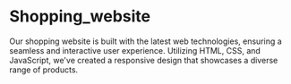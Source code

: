 # Shopping_website
Our shopping website is built with the latest web technologies, ensuring a seamless and interactive user experience. Utilizing HTML, CSS, and JavaScript, we've created a responsive design that showcases a diverse range of products.
